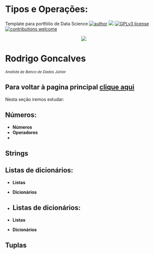 #  Tipos e Operações:
Template para portfólio de Data Science
[![author](https://img.shields.io/badge/author-RodrigoGonc-red.svg)](https://www.linkedin.com/in/rodrigo-gon%C3%A7alves-a22b6012a/) [![](https://img.shields.io/badge/python-3.7+-blue.svg)](https://www.python.org/downloads/release/python-365/) [![GPLv3 license](https://img.shields.io/badge/License-GPLv3-blue.svg)](http://perso.crans.org/besson/LICENSE.html) [![contributions welcome](https://img.shields.io/badge/contributions-welcome-brightgreen.svg?style=flat)](https://github.com/RodriguoGoncalves/Sigmoidal_data_science)


<p align="center">
  <img src="https://raw.githubusercontent.com/RodriguoGoncalves/Sigmoidal_data_science/main/banner2.png" >
</p>

# Rodrigo Goncalves
<sub>*Analista de Banco de Dados* Júnior</sub>

## Para voltar à pagina principal [clique aqui](https://github.com/RodriguoGoncalves/Sigmoidal_data_science)

Nesta seção iremos estudar:

## Números:
* **Números**
* **Operadores**
* 
## Strings

## Listas de dicionários:
* **Listas**
* **Dicionários**

* ## Listas de dicionários:
* **Listas**
* **Dicionários**

## Tuplas


